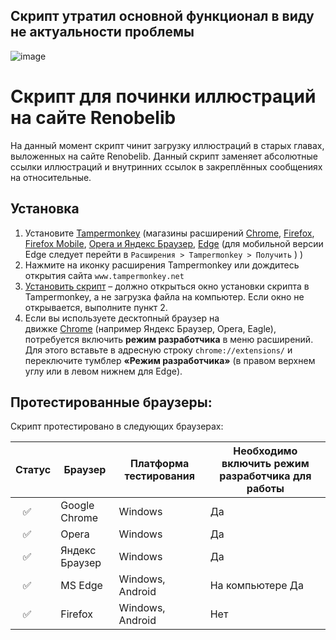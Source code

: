 ## Скрипт утратил основной функционал в виду не актуальности проблемы
![image](https://github.com/user-attachments/assets/91c515cf-7d03-465f-823f-359ae8c51e67)
# Cкрипт для починки иллюстраций на сайте Renobelib
На данный момент скрипт чинит загрузку иллюстраций в старых главах, выложенных на сайте Renobelib. Данный скрипт заменяет абсолютные ссылки иллюстраций и внутринних ссылок в закреплённых сообщениях на относительные.
## Установка
1. Установите [Tampermonkey](https://www.tampermonkey.net/index.php) (магазины расширений [Chrome](https://chromewebstore.google.com/detail/dhdgffkkebhmkfjojejmpbldmpobfkfo), [Firefox](https://addons.mozilla.org/en-US/firefox/addon/tampermonkey/), [Firefox Mobile](https://addons.mozilla.org/ru/android/addon/tampermonkey/), [Opera и Яндекс Браузер](https://addons.opera.com/en/extensions/details/tampermonkey-beta/), [Edge](https://microsoftedge.microsoft.com/addons/detail/iikmkjmpaadaobahmlepeloendndfphd) (для мобильной версии Edge следует перейти в `Расширения > Tampermonkey > Получить` ) )
2. Нажмите на иконку расширения Tampermonkey или дождитесь открытия сайта `www.tampermonkey.net`
3. [Установить скрипт](https://raw.githubusercontent.com/TranslatorGen13/TM-RLibImgFix/refs/heads/main/TM-RLibImgFix.user.js) – должно открыться окно установки скрипта в Tampermonkey, а не загрузка файла на компьютер. Если окно не открывается, выполните пункт 2.
4. Если вы используете десктопный браузер на движке [Chrome](https://www.tampermonkey.net/faq.php#Q209) (например Яндекс Браузер, Opera, Eagle), потребуется включить **режим разработчика** в меню расширений. Для этого вставьте в адресную строку `chrome://extensions/` и переключите тумблер **«Режим разработчика»** (в правом верхнем углу или в левом нижнем для Edge).
## Протестированные браузеры:
Скрипт протестировано в следующих браузерах:

| Статус | Браузер        | Платформа тестирования | Необходимо включить режим разработчика для работы |
| ----- | --------------- | ---------------------- | ------------------------------------------------- |
| ⠀✅  | Google Chrome   | Windows                |                     Да                            |
| ⠀✅  | Opera           | Windows                |                     Да                            |
| ⠀✅  | Яндекс Браузер  | Windows                |                     Да                            |
| ⠀✅  | MS Edge         | Windows, Android       |               На компьютере Да                    |
| ⠀✅  | Firefox         | Windows, Android       |                     Нет                           | 
